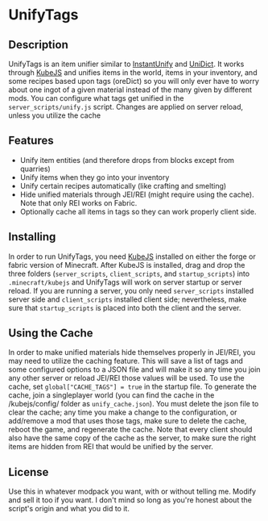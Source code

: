 # UnifyTags

## Description

UnifyTags is an item unifier similar to [InstantUnify](https://www.curseforge.com/minecraft/mc-mods/instantunify) and [UniDict](https://www.curseforge.com/minecraft/mc-mods/unidict). It works through [KubeJS](https://www.curseforge.com/minecraft/mc-mods/kubejs) and unifies items in the world, items in your inventory, and some recipes based upon tags (oreDict) so you will only ever have to worry about one ingot of a given material instead of the many given by different mods. You can configure what tags get unified in the `server_scripts/unify.js` script. Changes are applied on server reload, unless you utilize the cache

## Features

- Unify item entities (and therefore drops from blocks except from quarries)
- Unify items when they go into your inventory
- Unify certain recipes automatically (like crafting and smelting)
- Hide unified materials through JEI/REI (might require using the cache). Note that only REI works on Fabric.
- Optionally cache all items in tags so they can work properly client side.

## Installing

In order to run UnifyTags, you need [KubeJS](https://www.curseforge.com/minecraft/mc-mods/kubejs) installed on either the forge or fabric version of Minecraft. After KubeJS is installed, drag and drop the three folders (`server_scripts`, `client_scripts`, and `startup_scripts`) into `.minecraft/kubejs` and UnifyTags will work on server startup or server reload. If you are running a server, you only need `server_scripts` installed server side and `client_scripts` installed client side; nevertheless, make sure that `startup_scripts` is placed into both the client and the server.

## Using the Cache

In order to make unified materials hide themselves properly in JEI/REI, you may need to utilize the caching feature. This will save a list of tags and some configured options to a JSON file and will make it so any time you join any other server or reload JEI/REI those values will be used. To use the cache, set `global["CACHE_TAGS"] = true` in the startup file. To generate the cache, join a singleplayer world (you can find the cache in the /kubejs/config/ folder as `unify_cache.json`). You must delete the json file to clear the cache; any time you make a change to the configuration, or add/remove a mod that uses those tags, make sure to delete the cache, reboot the game, and regenerate the cache. Note that every client should also have the same copy of the cache as the server, to make sure the right items are hidden from REI that would be unified by the server.

## License

Use this in whatever modpack you want, with or without telling me. Modify and sell it too if you want. I don't mind so long as you're honest about the script's origin and what you did to it.
